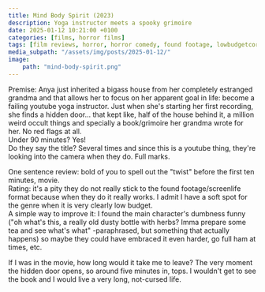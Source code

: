 ```yaml
---
title: Mind Body Spirit (2023)
description: Yoga instructor meets a spooky grimoire
date: 2025-01-12 10:21:00 +0100
categories: [films, horror films]
tags: [film reviews, horror, horror comedy, found footage, lowbudgetcore, screenlife, hidden ghosts, haunted-housesploitation, influencers!, they say the title]
media_subpath: "/assets/img/posts/2025-01-12/"
image:
    path: "mind-body-spirit.png"
---
```

<span class="reviewsection">Premise:</span> Anya just inherited a bigass house from her completely estranged grandma and that allows her to focus on her apparent goal in life: become a failing youtube yoga instructor. Just when she's starting her first recording, she finds a hidden door... that kept like, half of the house behind it, a million weird occult things and specially a book/grimoire her grandma wrote for her. No red flags at all.<br/>
<span class="reviewsection">Under 90 minutes?</span> Yes!<br/>
<span class="reviewsection">Do they say the title?</span> Several times and since this is a youtube thing, they're looking into the camera when they do. Full marks.

<span class="reviewsection">One sentence review:</span> bold of you to spell out the "twist" before the first ten minutes, movie.<br/>
<span class="reviewsection">Rating:</span> it's a pity they do not really stick to the found footage/screenlife format because when they do it really works. I admit I have a soft spot for the genre when it is very clearly low budget.<br/>
<span class="reviewsection">A simple way to improve it:</span> I found the main character's dumbness funny ("oh what's this, a really old dusty bottle with herbs? Imma prepare some tea and see what's what" -paraphrased, but something that actually happens) so maybe they could have embraced it even harder, go full ham at times, etc.

<span class="reviewsection">If I was in the movie, how long would it take me to leave?</span> The very moment the hidden door opens, so around five minutes in, tops. I wouldn't get to see the book and I would live a very long, not-cursed life.